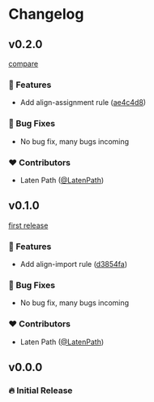 # Changelog

## v0.2.0

[compare](github.com/<username>/<repo_name>/compare/<commit1>...<commit2>)

### 🚀 Features

- Add align-assignment rule ([ae4c4d8](https://github.com/LatenPath/eslint-plugin-perfectionist-align/commit/ae4c4d8))

### 🐞 Bug Fixes

- No bug fix, many bugs incoming

### ❤️ Contributors

- Laten Path ([@LatenPath](https://github.com/LatenPath))

## v0.1.0

[first release](https://github.com/LatenPath/eslint-plugin-perfectionist-align/commit/d3854fa)

### 🚀 Features

- Add align-import rule ([d3854fa](https://github.com/LatenPath/eslint-plugin-perfectionist-align/commit/d3854fa))

### 🐞 Bug Fixes

- No bug fix, many bugs incoming

### ❤️ Contributors

- Laten Path ([@LatenPath](https://github.com/LatenPath))

## v0.0.0

### 🔥️️ Initial Release
